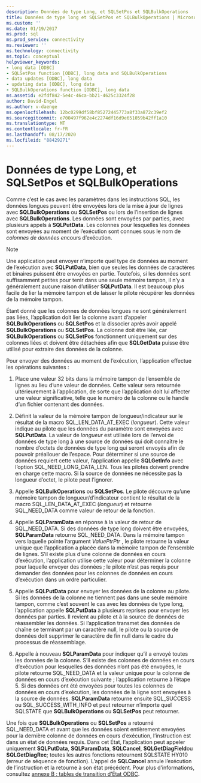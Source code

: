 ```yaml
---
description: Données de type Long, et SQLSetPos et SQLBulkOperations
title: Données de type long et SQLSetPos et SQLBulkOperations | Microsoft Docs
ms.custom: ''
ms.date: 01/19/2017
ms.prod: sql
ms.prod_service: connectivity
ms.reviewer: ''
ms.technology: connectivity
ms.topic: conceptual
helpviewer_keywords:
- long data [ODBC]
- SQLSetPos function [ODBC], long data and SQLBulkOperations
- data updates [ODBC], long data
- updating data [ODBC], long data
- SQLBulkOperations function [ODBC], long data
ms.assetid: e2fdf842-5e4c-46ca-bb21-4625c3324f28
author: David-Engel
ms.author: v-daenge
ms.openlocfilehash: 12bc0299df58bf85272445773a8f33a872c39ef2
ms.sourcegitcommit: e700497f962e4c2274df16d9e651059b42ff1a10
ms.translationtype: MT
ms.contentlocale: fr-FR
ms.lasthandoff: 08/17/2020
ms.locfileid: "88429271"
---
```

# <a name="long-data-and-sqlsetpos-and-sqlbulkoperations"></a>Données de type Long, et SQLSetPos et SQLBulkOperations
Comme c’est le cas avec les paramètres dans les instructions SQL, les données longues peuvent être envoyées lors de la mise à jour de lignes avec **SQLBulkOperations** ou **SQLSetPos** ou lors de l’insertion de lignes avec **SQLBulkOperations**. Les données sont envoyées par parties, avec plusieurs appels à **SQLPutData**. Les colonnes pour lesquelles les données sont envoyées au moment de l’exécution sont connues sous le nom de *colonnes de données en*cours d’exécution.  
  
> [!NOTE]  
>  Une application peut envoyer n’importe quel type de données au moment de l’exécution avec **SQLPutData**, bien que seules les données de caractères et binaires puissent être envoyées en partie. Toutefois, si les données sont suffisamment petites pour tenir dans une seule mémoire tampon, il n’y a généralement aucune raison d’utiliser **SQLPutData**. Il est beaucoup plus facile de lier la mémoire tampon et de laisser le pilote récupérer les données de la mémoire tampon.  
  
 Étant donné que les colonnes de données longues ne sont généralement pas liées, l’application doit lier la colonne avant d’appeler **SQLBulkOperations** ou **SQLSetPos** et la dissocier après avoir appelé **SQLBulkOperations** ou **SQLSetPos**. La colonne doit être liée, car **SQLBulkOperations** ou **SQLSetPos** fonctionnent uniquement sur des colonnes liées et doivent être détachées afin que **SQLGetData** puisse être utilisé pour extraire des données de la colonne.  
  
 Pour envoyer des données au moment de l’exécution, l’application effectue les opérations suivantes :  
  
1.  Place une valeur 32 bits dans la mémoire tampon de l’ensemble de lignes au lieu d’une valeur de données. Cette valeur sera retournée ultérieurement à l’application, de sorte que l’application doit lui affecter une valeur significative, telle que le numéro de la colonne ou le handle d’un fichier contenant des données.  
  
2.  Définit la valeur de la mémoire tampon de longueur/indicateur sur le résultat de la macro SQL_LEN_DATA_AT_EXEC (*longueur*). Cette valeur indique au pilote que les données du paramètre sont envoyées avec **SQLPutData**. La valeur de *longueur* est utilisée lors de l’envoi de données de type long à une source de données qui doit connaître le nombre d’octets de données de type long qui seront envoyés afin de pouvoir préallouer de l’espace. Pour déterminer si une source de données requiert cette valeur, l’application appelle **SQLGetInfo** avec l’option SQL_NEED_LONG_DATA_LEN. Tous les pilotes doivent prendre en charge cette macro. Si la source de données ne nécessite pas la longueur d’octet, le pilote peut l’ignorer.  
  
3.  Appelle **SQLBulkOperations** ou **SQLSetPos**. Le pilote découvre qu’une mémoire tampon de longueur/d’indicateur contient le résultat de la macro SQL_LEN_DATA_AT_EXEC (*longueur*) et retourne SQL_NEED_DATA comme valeur de retour de la fonction.  
  
4.  Appelle **SQLParamData** en réponse à la valeur de retour de SQL_NEED_DATA. Si des données de type long doivent être envoyées, **SQLParamData** retourne SQL_NEED_DATA. Dans la mémoire tampon vers laquelle pointe l’argument *ValuePtrPtr* , le pilote retourne la valeur unique que l’application a placée dans la mémoire tampon de l’ensemble de lignes. S’il existe plus d’une colonne de données en cours d’exécution, l’application utilise cette valeur pour déterminer la colonne pour laquelle envoyer des données ; le pilote n’est pas requis pour demander des données pour les colonnes de données en cours d’exécution dans un ordre particulier.  
  
5.  Appelle **SQLPutData** pour envoyer les données de la colonne au pilote. Si les données de la colonne ne tiennent pas dans une seule mémoire tampon, comme c’est souvent le cas avec les données de type long, l’application appelle **SQLPutData** à plusieurs reprises pour envoyer les données par parties. Il revient au pilote et à la source de données de réassembler les données. Si l’application transmet des données de chaîne se terminant par un caractère null, le pilote ou la source de données doit supprimer le caractère de fin null dans le cadre du processus de réassemblage.  
  
6.  Appelle à nouveau **SQLParamData** pour indiquer qu’il a envoyé toutes les données de la colonne. S’il existe des colonnes de données en cours d’exécution pour lesquelles des données n’ont pas été envoyées, le pilote retourne SQL_NEED_DATA et la valeur unique pour la colonne de données en cours d’exécution suivante ; l’application retourne à l’étape 5. Si des données ont été envoyées pour toutes les colonnes de données en cours d’exécution, les données de la ligne sont envoyées à la source de données. **SQLParamData** retourne ensuite SQL_SUCCESS ou SQL_SUCCESS_WITH_INFO et peut retourner n’importe quel SQLSTATE que **SQLBulkOperations** ou **SQLSetPos** peut retourner.  
  
 Une fois que **SQLBulkOperations** ou **SQLSetPos** a retourné SQL_NEED_DATA et avant que les données soient entièrement envoyées pour la dernière colonne de données en cours d’exécution, l’instruction est dans un état de données requis. Dans cet État, l’application peut appeler uniquement **SQLPutData**, **SQLParamData**, **SQLCancel**, **SQLGetDiagField**ou **SQLGetDiagRec**; toutes les autres fonctions retournent SQLSTATE HY010 (erreur de séquence de fonction). L’appel de **SQLCancel** annule l’exécution de l’instruction et la retourne à son état précédent. Pour plus d’informations, consultez [annexe B : tables de transition d’État ODBC](../../../odbc/reference/appendixes/appendix-b-odbc-state-transition-tables.md).
